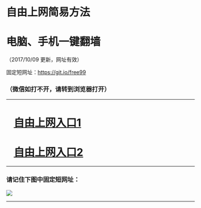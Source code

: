 ﻿# 自由上网简易方法

# 电脑、手机一键翻墙

（2017/10/09 更新，网址有效）

固定短网址：https://git.io/free99

### （微信如打不开，请转到浏览器打开）


***





# &nbsp;&nbsp; <a href="http://ft1557726348.fwq-tz-1001.info/fwqtz01.html?t=100900110365 " target="_blank">自由上网入口1</a>
# &nbsp;&nbsp; <a href="http://ft1041424485.fwq-tz-1002.info/fwqtz02.html?t=10090012143 " target="_blank">自由上网入口2</a>
***

### 请记住下图中固定短网址：

<img src="https://s3-us-west-2.amazonaws.com/fwq-1001/yjfq-20170905okok.png" /> 


***

